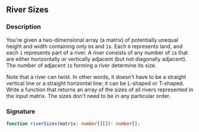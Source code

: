 ## River Sizes

### Description

You're given a two-dimensional array (a matrix) of potentially unequal height and width containing only `0`s and `1`s. Each `0` represents land, and each `1` represents part of a river. A river consists of any number of `1`s that are either horizontally or vertically adjacent (but not diagonally adjacent). The number of adjacent `1`s forming a river determine its size.

Note that a river can twist. In other words, it doesn't have to be a straight vertical line or a straight horizontal line; it can be L-shaped or T-shaped.
Write a function that returns an array of the sizes of all rivers represented in the input matrix. The sizes don't need to be in any particular order.

### Signature

```typescript
function riverSizes(matrix: number[][]): number[];
```
